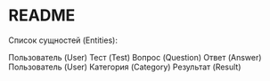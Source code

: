 # README

Список сущностей (Entities):

Пользователь (User)
Тест (Test)
Вопрос (Question)
Ответ (Answer)
Пользователь (User)
Категория (Category)
Результат (Result)
